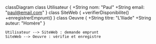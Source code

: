 classDiagram
    class Utilisateur {
      +String nom: "Paul"
      +String email: "paul@email.com"
    }
    class SiteWeb {
      +verifierDisponibilite()
      +enregistrerEmprunt()
    }
    class Oeuvre {
      +String titre: "L'Iliade"
      +String auteur: "Homère"
    }

    Utilisateur --> SiteWeb : demande emprunt
    SiteWeb --> Oeuvre : vérifie et enregistre
